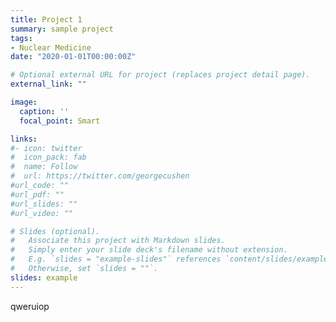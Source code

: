 ```yaml
---
title: Project 1
summary: sample project
tags:
- Nuclear Medicine
date: "2020-01-01T00:00:00Z"

# Optional external URL for project (replaces project detail page).
external_link: ""

image:
  caption: ''
  focal_point: Smart

links:
#- icon: twitter
#  icon_pack: fab
#  name: Follow
#  url: https://twitter.com/georgecushen
#url_code: ""
#url_pdf: ""
#url_slides: ""
#url_video: ""

# Slides (optional).
#   Associate this project with Markdown slides.
#   Simply enter your slide deck's filename without extension.
#   E.g. `slides = "example-slides"` references `content/slides/example-slides.md`.
#   Otherwise, set `slides = ""`.
slides: example
---
```


qweruiop